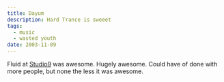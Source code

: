 ```yaml
---
title: Dayum
description: Hard Trance is sweeet
tags:
  - music
  - wasted youth
date: 2003-11-09
---
```


Fluid at [Studio9](http://web.archive.org/web/20030610000900/http://studio9.co.nz/) was awesome. Hugely awesome. Could have of done with more people, but none the less it was awesome.
